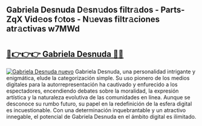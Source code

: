 ## Gabriela Desnuda D𝚎sn𝚞dos filtr𝚊dos - Parts-ZqX Vid𝚎os f𝚘tos - N𝚞evas filtr𝚊ciones atr𝚊ctivas w7MWd

# <h2><a href="http://mb2e8yc.tromn.icu/?c=Gabriela+Desnuda">🔗👉👉👉 Gabriela Desnuda 🔗🔗</a></h2>

[![Gabriela Desnuda nuevo](https://i.imgur.com/pEAQMta.gif)](http://mb2e8yc.tromn.icu/?c=Gabriela+Desnuda)
Gabriela Desnuda, una personalidad intrigante y enigmática, elude la categorización simple. Su uso pionero de los medios digitales para la autorrepresentación ha cautivado y enfurecido a los espectadores, encendiendo debates sobre la moralidad, la expresión artística y la naturaleza evolutiva de las comunidades en línea. Aunque se desconoce su rumbo futuro, su papel en la redefinición de la esfera digital es incuestionable. Con una determinación inquebrantable y un atractivo innegable, el potencial de Gabriela Desnuda en el ámbito digital es ilimitado.
